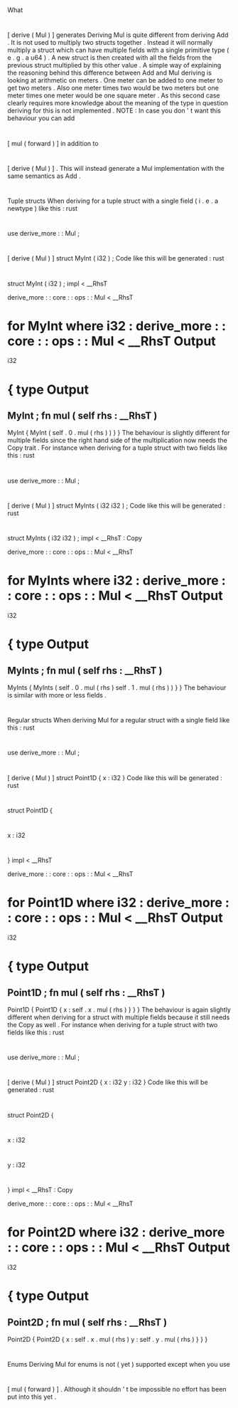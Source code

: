 #
What
#
[
derive
(
Mul
)
]
generates
Deriving
Mul
is
quite
different
from
deriving
Add
.
It
is
not
used
to
multiply
two
structs
together
.
Instead
it
will
normally
multiply
a
struct
which
can
have
multiple
fields
with
a
single
primitive
type
(
e
.
g
.
a
u64
)
.
A
new
struct
is
then
created
with
all
the
fields
from
the
previous
struct
multiplied
by
this
other
value
.
A
simple
way
of
explaining
the
reasoning
behind
this
difference
between
Add
and
Mul
deriving
is
looking
at
arithmetic
on
meters
.
One
meter
can
be
added
to
one
meter
to
get
two
meters
.
Also
one
meter
times
two
would
be
two
meters
but
one
meter
times
one
meter
would
be
one
square
meter
.
As
this
second
case
clearly
requires
more
knowledge
about
the
meaning
of
the
type
in
question
deriving
for
this
is
not
implemented
.
NOTE
:
In
case
you
don
'
t
want
this
behaviour
you
can
add
#
[
mul
(
forward
)
]
in
addition
to
#
[
derive
(
Mul
)
]
.
This
will
instead
generate
a
Mul
implementation
with
the
same
semantics
as
Add
.
#
#
Tuple
structs
When
deriving
for
a
tuple
struct
with
a
single
field
(
i
.
e
.
a
newtype
)
like
this
:
rust
#
use
derive_more
:
:
Mul
;
#
#
[
derive
(
Mul
)
]
struct
MyInt
(
i32
)
;
Code
like
this
will
be
generated
:
rust
#
struct
MyInt
(
i32
)
;
impl
<
__RhsT
>
derive_more
:
:
core
:
:
ops
:
:
Mul
<
__RhsT
>
for
MyInt
where
i32
:
derive_more
:
:
core
:
:
ops
:
:
Mul
<
__RhsT
Output
=
i32
>
{
type
Output
=
MyInt
;
fn
mul
(
self
rhs
:
__RhsT
)
-
>
MyInt
{
MyInt
(
self
.
0
.
mul
(
rhs
)
)
}
}
The
behaviour
is
slightly
different
for
multiple
fields
since
the
right
hand
side
of
the
multiplication
now
needs
the
Copy
trait
.
For
instance
when
deriving
for
a
tuple
struct
with
two
fields
like
this
:
rust
#
use
derive_more
:
:
Mul
;
#
#
[
derive
(
Mul
)
]
struct
MyInts
(
i32
i32
)
;
Code
like
this
will
be
generated
:
rust
#
struct
MyInts
(
i32
i32
)
;
impl
<
__RhsT
:
Copy
>
derive_more
:
:
core
:
:
ops
:
:
Mul
<
__RhsT
>
for
MyInts
where
i32
:
derive_more
:
:
core
:
:
ops
:
:
Mul
<
__RhsT
Output
=
i32
>
{
type
Output
=
MyInts
;
fn
mul
(
self
rhs
:
__RhsT
)
-
>
MyInts
{
MyInts
(
self
.
0
.
mul
(
rhs
)
self
.
1
.
mul
(
rhs
)
)
}
}
The
behaviour
is
similar
with
more
or
less
fields
.
#
#
Regular
structs
When
deriving
Mul
for
a
regular
struct
with
a
single
field
like
this
:
rust
#
use
derive_more
:
:
Mul
;
#
#
[
derive
(
Mul
)
]
struct
Point1D
{
x
:
i32
}
Code
like
this
will
be
generated
:
rust
#
struct
Point1D
{
#
x
:
i32
#
}
impl
<
__RhsT
>
derive_more
:
:
core
:
:
ops
:
:
Mul
<
__RhsT
>
for
Point1D
where
i32
:
derive_more
:
:
core
:
:
ops
:
:
Mul
<
__RhsT
Output
=
i32
>
{
type
Output
=
Point1D
;
fn
mul
(
self
rhs
:
__RhsT
)
-
>
Point1D
{
Point1D
{
x
:
self
.
x
.
mul
(
rhs
)
}
}
}
The
behaviour
is
again
slightly
different
when
deriving
for
a
struct
with
multiple
fields
because
it
still
needs
the
Copy
as
well
.
For
instance
when
deriving
for
a
tuple
struct
with
two
fields
like
this
:
rust
#
use
derive_more
:
:
Mul
;
#
#
[
derive
(
Mul
)
]
struct
Point2D
{
x
:
i32
y
:
i32
}
Code
like
this
will
be
generated
:
rust
#
struct
Point2D
{
#
x
:
i32
#
y
:
i32
#
}
impl
<
__RhsT
:
Copy
>
derive_more
:
:
core
:
:
ops
:
:
Mul
<
__RhsT
>
for
Point2D
where
i32
:
derive_more
:
:
core
:
:
ops
:
:
Mul
<
__RhsT
Output
=
i32
>
{
type
Output
=
Point2D
;
fn
mul
(
self
rhs
:
__RhsT
)
-
>
Point2D
{
Point2D
{
x
:
self
.
x
.
mul
(
rhs
)
y
:
self
.
y
.
mul
(
rhs
)
}
}
}
#
#
Enums
Deriving
Mul
for
enums
is
not
(
yet
)
supported
except
when
you
use
#
[
mul
(
forward
)
]
.
Although
it
shouldn
'
t
be
impossible
no
effort
has
been
put
into
this
yet
.
